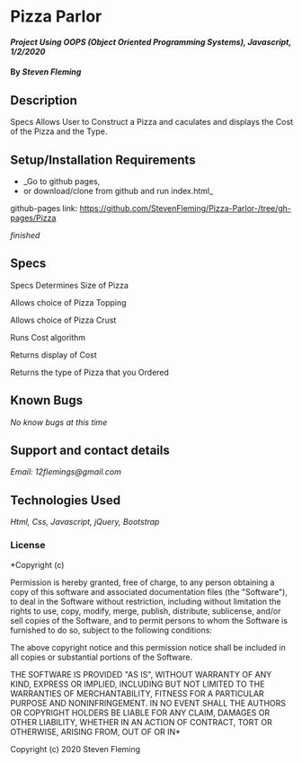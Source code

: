 
# Pizza Parlor

#### _Project Using OOPS (Object Oriented Programming Systems), Javascript, 1/2/2020_

#### By _**Steven Fleming**_

## Description
Specs 
Allows User to Construct a Pizza and caculates and displays the Cost of the Pizza and the Type.

## Setup/Installation Requirements

* _Go to github pages,
* or download/clone from github and run index.html_

github-pages link: https://github.com/StevenFleming/Pizza-Parlor-/tree/gh-pages/Pizza

_finished_

## Specs

Specs 
Determines Size of Pizza

Allows choice of Pizza Topping

Allows choice of Pizza Crust

Runs Cost algorithm 

Returns display of Cost

Returns the type of Pizza that you Ordered

## Known Bugs

_No know bugs at this time_

## Support and contact details

_Email: 12flemings@gmail.com_

## Technologies Used

_Html, Css, Javascript, jQuery, Bootstrap_

### License

*Copyright (c)

Permission is hereby granted, free of charge, to any person obtaining a copy of this software and associated documentation files (the "Software"), to deal in the Software without restriction, including without limitation the rights to use, copy, modify, merge, publish, distribute, sublicense, and/or sell copies of the Software, and to permit persons to whom the Software is furnished to do so, subject to the following conditions:

The above copyright notice and this permission notice shall be included in all copies or substantial portions of the Software.

THE SOFTWARE IS PROVIDED "AS IS", WITHOUT WARRANTY OF ANY KIND, EXPRESS OR IMPLIED, INCLUDING BUT NOT LIMITED TO THE WARRANTIES OF MERCHANTABILITY, FITNESS FOR A PARTICULAR PURPOSE AND NONINFRINGEMENT. IN NO EVENT SHALL THE AUTHORS OR COPYRIGHT HOLDERS BE LIABLE FOR ANY CLAIM, DAMAGES OR OTHER LIABILITY, WHETHER IN AN ACTION OF CONTRACT, TORT OR OTHERWISE, ARISING FROM, OUT OF OR IN*

Copyright (c) 2020 Steven Fleming
